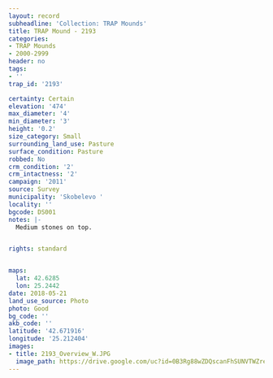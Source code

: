 ```yaml
---
layout: record
subheadline: 'Collection: TRAP Mounds'
title: TRAP Mound - 2193
categories:
- TRAP Mounds
- 2000-2999
header: no
tags:
- ''
trap_id: '2193'

certainty: Certain
elevation: '474'
max_diameter: '4'
min_diameter: '3'
height: '0.2'
size_category: Small
surrounding_land_use: Pasture
surface_condition: Pasture
robbed: No
crm_condition: '2'
crm_intactness: '2'
campaign: '2011'
source: Survey
municipality: 'Skobelevo '
locality: ''
bgcode: DS001
notes: |-
  Medium stones on top.


rights: standard


maps:
  lat: 42.6285
  lon: 25.2442
date: 2018-05-21
land_use_source: Photo
photo: Good
bg_code: ''
akb_code: ''
latitude: '42.671916'
longitude: '25.212404'
images:
- title: 2193_Overview_W.JPG
  image_path: https://drive.google.com/uc?id=0B3Rg88wZDQscanFhSUNVTWZreW8
---
```

